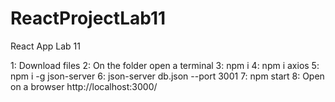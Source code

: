 # ReactProjectLab11
React App Lab 11



1: Download files
2: On the folder open a terminal
3: npm i
4: npm i axios
5: npm i -g json-server
6: json-server db.json --port 3001
7: npm start
8: Open on a browser http://localhost:3000/
